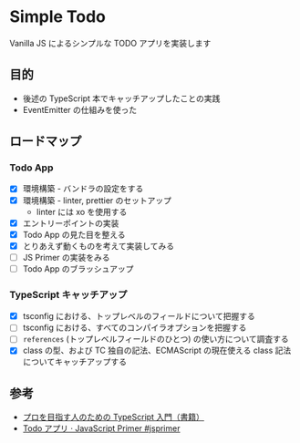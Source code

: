 # Simple Todo

Vanilla JS によるシンプルな TODO アプリを実装します

## 目的

- 後述の TypeScript 本でキャッチアップしたことの実践
- EventEmitter の仕組みを使った

## ロードマップ

### Todo App

- [x] 環境構築 - バンドラの設定をする
- [x] 環境構築 - linter, prettier のセットアップ
  - linter には xo を使用する
- [x] エントリーポイントの実装
- [x] Todo App の見た目を整える
- [x] とりあえず動くものを考えて実装してみる
- [ ] JS Primer の実装をみる
- [ ] Todo App のブラッシュアップ

### TypeScript キャッチアップ

- [x] tsconfig における、トップレベルのフィールドについて把握する
- [ ] tsconfig における、すべてのコンパイラオプションを把握する
- [ ] `references` (トップレベルフィールドのひとつ) の使い方について調査する
- [x] class の型、および TC 独自の記法、ECMAScript の現在使える class 記法についてキャッチアップする

## 参考

- [プロを目指す人のための TypeScript 入門（書籍）](https://gihyo.jp/book/2022/978-4-297-12747-3)
- [Todo アプリ · JavaScript Primer #jsprimer](https://jsprimer.net/use-case/todoapp/)
